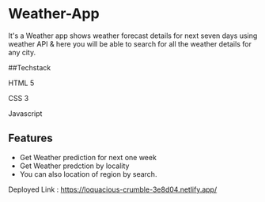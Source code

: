 # Weather-App
It's a Weather app shows weather forecast details for next seven days using weather API & here you will be able to search for all the weather details for any city.

##Techstack 
<p> HTML 5</p>
<p> CSS 3</p>
<p> Javascript</p>


## Features

- Get Weather prediction for next one week 
- Get Weather predction by locality
- You can also location of region by search.

Deployed Link : https://loquacious-crumble-3e8d04.netlify.app/
